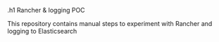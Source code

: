 .h1 Rancher & logging POC


This repository contains manual steps to experiment with Rancher and logging to Elasticsearch


